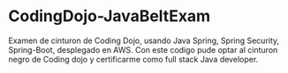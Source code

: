 # CodingDojo-JavaBeltExam
Examen de cinturon de Coding Dojo, usando Java Spring, Spring Security, Spring-Boot, desplegado en AWS.
Con este codigo pude optar al cinturon negro de Coding dojo y certificarme como full stack Java developer.

